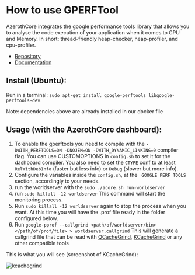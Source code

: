 # How to use GPERFTool

AzerothCore integrates the google performance tools library that allows you to analyse the code execution of your application when it comes to CPU and Memory.
In short: thread-friendly heap-checker, heap-profiler, and cpu-profiler.

* [Repository](https://github.com/gperftools/gperftools#readme)
* [Documentation](https://gperftools.github.io/gperftools/)

## Install (Ubuntu):

Run in a terminal: `sudo apt-get install google-perftools libgoogle-perftools-dev`

Note: dependencies above are already installed in our docker file

## Usage (with the AzerothCore dashboard):

1. To enable the gperftools you need to compile with the `-DWITH_PERFTOOLS=ON -DNOJEM=ON -DWITH_DYNAMIC_LINKING=0` compiler flag. You can use CUSTOMOPTIONS in `config.sh` to set it for the dashboard compiler. You also need to set the `CTYPE` conf to at least `RelWithDebInfo` (faster but less info) or `Debug` (slower but more info).
2. Configure the variables inside the `config.sh`, at the ` GOOGLE PERF TOOLS` section, accordingly to your needs.
3. run the worldserver with the `sudo ./acore.sh run-worldserver`
4. run `sudo killall -12 worldserver` This command will start the monitoring process. 
5. Run `sudo killall -12 worldserver` again to stop the process when you want. At this time you will have the .prof file ready in the folder configured below.
6. Run `google-pprof --callgrind <path/of/worldserver/bin> </path/of/prof/file> > worldserver.callgrind` This will generate a callgrind file that can be read with
[QCacheGrind](https://sourceforge.net/projects/qcachegrindwin/), [KCacheGrind](http://kcachegrind.sourceforge.net/html/Home.html) or any other compatible tools

This is what you will see (screenshot of KCacheGrind):

![kcachegrind](https://user-images.githubusercontent.com/147092/117697104-615a1f00-b1c2-11eb-8599-f5893a04de0c.png)
